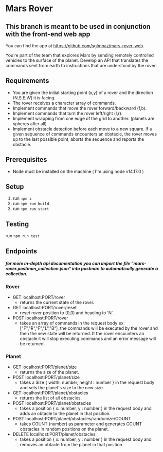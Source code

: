 # Mars Rover

## This branch is meant to be used in conjunction with the front-end web app
You can find the app at https://github.com/sglmnaz/mars-rover-web.

You’re part of the team that explores Mars by sending remotely controlled vehicles to the surface of the planet. Develop an API that translates the commands sent from earth to instructions that are understood by the rover.

## Requirements
- You are given the initial starting point (x,y) of a rover and the direction (N,S,E,W) it is facing.
- The rover receives a character array of commands.
- Implement commands that move the rover forward/backward (f,b).
- Implement commands that turn the rover left/right (l,r).
- Implement wrapping from one edge of the grid to another. (planets are spheres after all)
- Implement obstacle detection before each move to a new square. If a given sequence of commands encounters an obstacle, the rover moves up to the last possible point, aborts the sequence and reports the obstacle.

## Prerequisites
- Node must be installed on the machine ( I'm using node v14.17.0 )

## Setup
1. run `npm i`
2. run `npm run build`
3. run `npm run start`

## Testing
run `npm run test`

## Endpoints

##### for more in-depth api documentation you can import the file "mars-rover.postman_collection.json" into postman to automatically generate a collection.

### Rover
- GET localhost:PORT/rover
  - returns the current state of the rover.
- GET localhost:PORT/rover/reset
  - reset rover position to (0,0) and heading to 'N'.
- POST localhost:PORT/rover
  - takes an array of commands in the request body ex: ["F","R","F","L","B"], the commands will be executed by the rover and then the  new state will be returned. If the rover encounters an obstacle it will stop executing commands and an error message will be returned.

### Planet
- GET localhost:PORT/planet/size
  - returns the size of the planet.
- POST localhost:PORT/planet/size
  - takes a Size { width: number, height : number } in the request body and sets the planet's size to the new size.
- GET localhost:PORT/planet/obstacles
  - returns the list of all obstacles.
- POST localhost:PORT/planet/obstacles
  - takes a position { x: number, y : number } in the request body and adds an obtacle to the planet in that position.
- POST localhost:PORT/planet/obstacles/randomize/COUNT
  - takes COUNT (number) as parameter and generates COUNT obstacles in random positions on the planet.
- DELETE localhost:PORT/planet/obstacles
  - takes a position { x: number, y : number } in the request body and removes an obtacle from the planet in that position.
